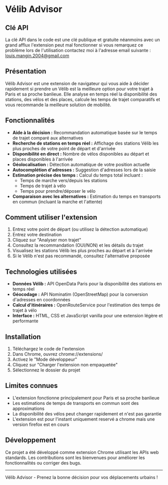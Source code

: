 ﻿# Vélib Advisor

## Clé API

La clé API dans le code est une clé publique et gratuite néanmoins avec un grand afflux l'extension peut mal fonctionner si vous remarquez ce problème lors de l'utilisation contactez moi à l'adresse email suivante : louis.mangin.2004@gmail.com

## Présentation

Vélib Advisor est une extension de navigateur qui vous aide à décider rapidement si prendre un Vélib est la meilleure option pour votre trajet à Paris et sa proche banlieue. Elle analyse en temps réel la disponibilité des stations, des vélos et des places, calcule les temps de trajet comparatifs et vous recommande la meilleure solution de mobilité.

## Fonctionnalités

- **Aide à la décision :** Recommandation automatique basée sur le temps de trajet comparé aux alternatives
- **Recherche de stations en temps réel :** Affichage des stations Vélib les plus proches de votre point de départ et d'arrivée
- **Disponibilité en direct :** Nombre de vélos disponibles au départ et places disponibles à l'arrivée
- **Géolocalisation :** Détection automatique de votre position actuelle
- **Autocomplétion d'adresses :** Suggestion d'adresses lors de la saisie
- **Estimation précise des temps :** Calcul du temps total incluant :
  - Temps de marche vers/depuis les stations
  - Temps de trajet à vélo
  - Temps pour prendre/déposer le vélo
- **Comparaison avec les alternatives :** Estimation du temps en transports en commun (incluant la marche et l'attente)

## Comment utiliser l'extension

1. Entrez votre point de départ (ou utilisez la détection automatique)
2. Entrez votre destination
3. Cliquez sur "Analyser mon trajet"
4. Consultez la recommandation (OUI/NON) et les détails du trajet
5. Visualisez les stations Vélib les plus proches au départ et à l'arrivée
6. Si le Vélib n'est pas recommandé, consultez l'alternative proposée

## Technologies utilisées

- **Données Vélib :** API OpenData Paris pour la disponibilité des stations en temps réel
- **Géocodage :** API Nominatim (OpenStreetMap) pour la conversion d'adresses en coordonnées
- **Calcul d'itinéraires :** OpenRouteService pour l'estimation des temps de trajet à vélo
- **Interface :** HTML, CSS et JavaScript vanilla pour une extension légère et performante

## Installation

1. Téléchargez le code de l'extension
2. Dans Chrome, ouvrez chrome://extensions/
3. Activez le "Mode développeur"
4. Cliquez sur "Charger l'extension non empaquetée"
5. Sélectionnez le dossier du projet

## Limites connues

- L'extension fonctionne principalement pour Paris et sa proche banlieue
- Les estimations de temps de transports en commun sont des approximations
- La disponibilité des vélos peut changer rapidement et n'est pas garantie
- L'extension est pour l'instant uniquement reservé a chrome mais une version firefox est en cours

## Développement

Ce projet a été développé comme extension Chrome utilisant les APIs web standards. Les contributions sont les bienvenues pour améliorer les fonctionnalités ou corriger des bugs.

---

Vélib Advisor - Prenez la bonne décision pour vos déplacements urbains !
